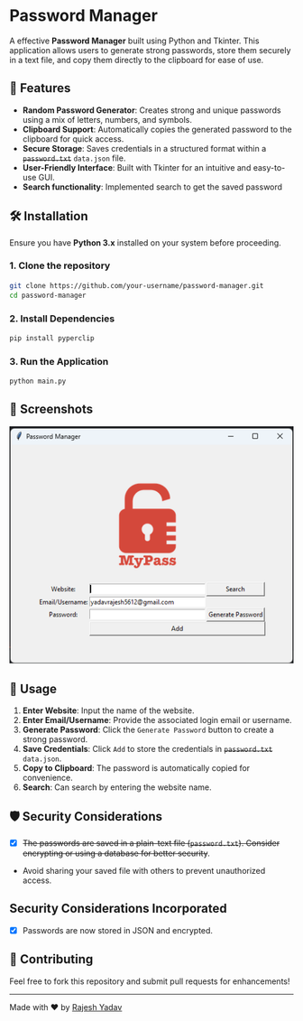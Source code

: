 # Password Manager

A effective **Password Manager** built using Python and Tkinter. This application allows users to generate strong passwords, store them securely in a text file, and copy them directly to the clipboard for ease of use.

## 🚀 Features

- **Random Password Generator**: Creates strong and unique passwords using a mix of letters, numbers, and symbols.
- **Clipboard Support**: Automatically copies the generated password to the clipboard for quick access.
- **Secure Storage**: Saves credentials in a structured format within a ~~`password.txt`~~ `data.json` file.
- **User-Friendly Interface**: Built with Tkinter for an intuitive and easy-to-use GUI.
- **Search functionality**: Implemented search to get the saved password

## 🛠️ Installation

Ensure you have **Python 3.x** installed on your system before proceeding.

### 1. Clone the repository
```sh
git clone https://github.com/your-username/password-manager.git
cd password-manager
```

### 2. Install Dependencies
```sh
pip install pyperclip
```

### 3. Run the Application
```sh
python main.py
```

## 📸 Screenshots
![Password Manager UI](./screenshot.png) 

## 📝 Usage

1. **Enter Website**: Input the name of the website.
2. **Enter Email/Username**: Provide the associated login email or username.
3. **Generate Password**: Click the `Generate Password` button to create a strong password.
4. **Save Credentials**: Click `Add` to store the credentials in ~~`password.txt`~~ `data.json`.
5. **Copy to Clipboard**: The password is automatically copied for convenience.
6. **Search**: Can search by entering the website name.

## 🛡️ Security Considerations

- [x] ~~The passwords are saved in a plain-text file (`password.txt`). Consider encrypting or using a database for better security~~.
- Avoid sharing your saved file with others to prevent unauthorized access.

## Security Considerations Incorporated
- [x] Passwords are now stored in JSON and encrypted.

## 🤝 Contributing

Feel free to fork this repository and submit pull requests for enhancements!

---
Made with ❤️ by [Rajesh Yadav](https://github.com/your-username)

